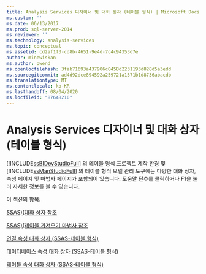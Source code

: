 ```yaml
---
title: Analysis Services 디자이너 및 대화 상자 (테이블 형식) | Microsoft Docs
ms.custom: ''
ms.date: 06/13/2017
ms.prod: sql-server-2014
ms.reviewer: ''
ms.technology: analysis-services
ms.topic: conceptual
ms.assetid: cd2af1f3-cd8b-4651-9e4d-7c4c94353d7e
author: minewiskan
ms.author: owend
ms.openlocfilehash: 3fab71693a437906c0458d2231193d828d5a3edd
ms.sourcegitcommit: ad4d92dce894592a259721a1571b1d8736abacdb
ms.translationtype: MT
ms.contentlocale: ko-KR
ms.lasthandoff: 08/04/2020
ms.locfileid: "87648210"
---
```

# <a name="analysis-services-designers-and-dialog-boxes-tabular"></a>Analysis Services 디자이너 및 대화 상자(테이블 형식)
  [!INCLUDE[ssBIDevStudioFull](../includes/ssbidevstudiofull-md.md)] 의 테이블 형식 프로젝트 제작 환경 및 [!INCLUDE[ssManStudioFull](../includes/ssmanstudiofull-md.md)] 의 테이블 형식 모델 관리 도구에는 다양한 대화 상자, 속성 페이지 및 마법사 페이지가 포함되어 있습니다. 도움말 단추를 클릭하거나 F1을 눌러 자세한 정보를 볼 수 있습니다.  
  
 이 섹션의 항목:  
  
 [SSAS&#41;&#40;대화 상자 참조](dialog-boxes-reference-ssas.md)  
  
 [SSAS&#41;&#40;테이블 가져오기 마법사 참조](table-import-wizard-reference-ssas.md)  
  
 [연결 속성 대화 상자 &#40;SSAS-테이블 형식&#41;](connection-properties-dialog-box-ssas-tabular.md)  
  
 [데이터베이스 속성 대화 상자 &#40;SSAS-테이블 형식&#41;](database-properties-dialog-box-ssas-tabular.md)  
  
 [테이블 속성 대화 상자 &#40;SSAS-테이블 형식&#41;](table-properties-dialog-box-ssas-tabular.md)  
  
  
